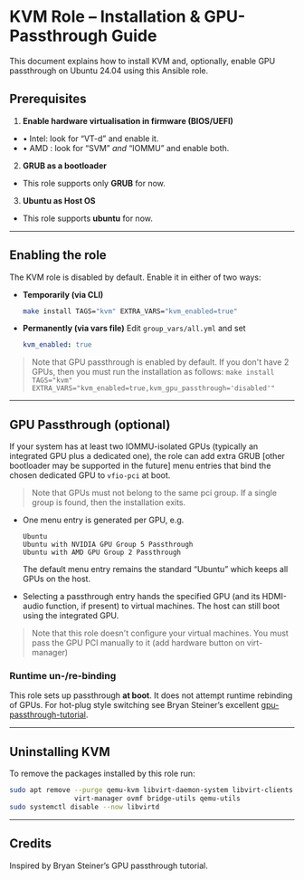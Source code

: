 # KVM Role – Installation & GPU-Passthrough Guide

This document explains how to install KVM and, optionally, enable GPU passthrough on Ubuntu 24.04 using this Ansible role.

## Prerequisites

1. **Enable hardware virtualisation in firmware (BIOS/UEFI)**
* • Intel: look for “VT-d” and enable it.
* • AMD  : look for “SVM” *and* “IOMMU” and enable both.


2. **GRUB as a bootloader**
* This role supports only **GRUB** for now.

3. **Ubuntu as Host OS**
* This role supports **ubuntu** for now.


---

## Enabling the role

The KVM role is disabled by default. Enable it in either of two ways:

* **Temporarily (via CLI)**
  ```bash
  make install TAGS="kvm" EXTRA_VARS="kvm_enabled=true"
  ```

* **Permanently (via vars file)**
  Edit `group_vars/all.yml` and set
  ```yaml
  kvm_enabled: true
  ```

> Note that GPU passthrough is enabled by default. If you don't have 2 GPUs, then you must run the installation as follows:
> `make install TAGS="kvm" EXTRA_VARS="kvm_enabled=true,kvm_gpu_passthrough='disabled'"`

---

## GPU Passthrough (optional)

If your system has at least two IOMMU-isolated GPUs (typically an integrated GPU plus a dedicated one), the role can add extra GRUB [other bootloader may be supported in the future] menu entries that bind the chosen dedicated GPU to `vfio-pci` at boot.

> Note that GPUs must not belong to the same pci group. If a single group is found, then the installation exits.


* One menu entry is generated per GPU, e.g.

  ```
  Ubuntu
  Ubuntu with NVIDIA GPU Group 5 Passthrough
  Ubuntu with AMD GPU Group 2 Passthrough
  ```

  The default menu entry remains the standard “Ubuntu” which keeps all GPUs on the host.

* Selecting a passthrough entry hands the specified GPU (and its HDMI-audio function, if present) to virtual machines. The host can still boot using the integrated GPU.

> Note that this role doesn't configure your virtual machines. You must pass the GPU PCI manually to it (add hardware button on virt-manager)

### Runtime un-/re-binding

This role sets up passthrough **at boot**. It does not attempt runtime rebinding of GPUs. For hot-plug style switching see Bryan Steiner’s excellent [gpu-passthrough-tutorial](https://github.com/bryansteiner/gpu-passthrough-tutorial).

---

## Uninstalling KVM

To remove the packages installed by this role run:

```bash
sudo apt remove --purge qemu-kvm libvirt-daemon-system libvirt-clients \
                virt-manager ovmf bridge-utils qemu-utils
sudo systemctl disable --now libvirtd
```

---

## Credits

Inspired by Bryan Steiner’s GPU passthrough tutorial.
